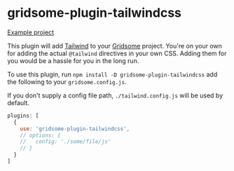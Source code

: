 # gridsome-plugin-tailwindcss

[Example project](http://github.com/brandonpittman/gridsome-plugin-tailwindcss-ffs)

This plugin will add [Tailwind](http://tailwindcss.com) to your [Gridsome](http://gridsome.org) project. You're on your own for adding the actual `@tailwind` directives in your own CSS. Adding them for you would be a hassle for you in the long run.

To use this plugin, run `npm install -D gridsome-plugin-tailwindcss` add the following to your `gridsome.config.js`.

If you don't supply a config file path, `./tailwind.config.js` will be used by default.

```javascript
plugins: [
  {
    use: 'gridsome-plugin-tailwindcss',
    // options: {
    //   config: './some/file/js'
    // }
  }
]
```
